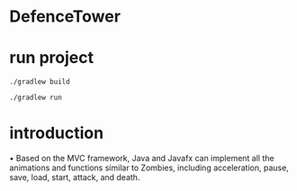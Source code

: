 # DefenceTower

# run project

`./gradlew build` 

`./gradlew run`

# introduction

• Based on the MVC framework, Java and Javafx can implement all the animations and functions similar to Zombies, including acceleration, pause, save, load, start, attack, and death.
